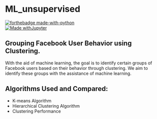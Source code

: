 # ML_unsupervised

[![forthebadge made-with-python](http://ForTheBadge.com/images/badges/made-with-python.svg)](https://www.python.org/)  
[![Made withJupyter](https://img.shields.io/badge/Made%20with-Jupyter-orange?style=for-the-badge&logo=Jupyter)](https://jupyter.org/try)

## Grouping Facebook User Behavior using Clustering.
With the aid of machine learning, the goal is to identify certain groups of Facebook users based on their behavior through clustering. We aim to identify these groups with the assistance of machine learning.

## Algorithms Used and Compared:
* K-means Algorithm
* Hierarchical Clustering Algorithm
* Clustering Performance
